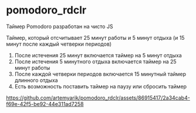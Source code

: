 # pomodoro_rdclr  
Таймер Pomodoro разработан на чисто JS  
  
Таймер, который отсчитывает 25 минут работы и 5 минут отдыха (и 15 минут после каждый четверки периодов)  
1. После истечения 25 минут включается таймер на 5 минут отдыха
2. После истечения 5 минутного отдыха включается таймер на 25 минут работы
3. После каждой четверки периодов включается 15 минутный таймер длинного отдыха
4. Есть возможность поставить таймер на паузу или сбросить таймер

https://github.com/artemyarik/pomodoro_rdclr/assets/86915417/2a34cab4-f69e-42f5-be92-44e311ad7258

